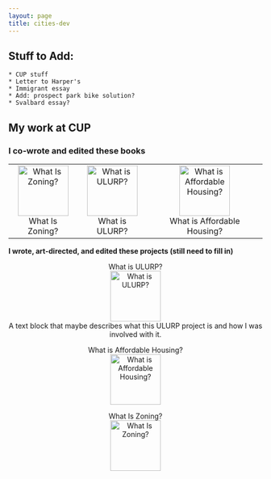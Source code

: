 ```yaml
---
layout: page
title: cities-dev
---
```




## Stuff to Add: 
	* CUP stuff
	* Letter to Harper's
	* Immigrant essay
	* Add: prospect park bike solution?
	* Svalbard essay?


## My work at CUP

### I co-wrote and edited these books

| | | |
|:-------------------------:|:-------------------------:|:-------------------------:|
| [<img width="100" alt="What Is Zoning?" src="http://welcometocup.org/image_columns/0003/2482/what_is_zoning_book_side_519.jpg">](http://welcometocup.org/Store?product_id=64) <br /> What Is Zoning? | [<img width="100" alt="What is ULURP?" src="http://welcometocup.org/image_columns/0009/2619/guidebook-3d-2_433.jpg">](http://welcometocup.org/Store?product_id=203) <br /> What is ULURP? | [<img width="100" alt="What is Affordable Housing?" src="http://welcometocup.org/image_columns/0003/3593/what_is_affordable_housing_profile_520.jpg">](http://welcometocup.org/Store?product_id=16) <br /> What is Affordable Housing? |

[//]: # (Grid explanation: The pipe-colon-hashes-colon-pipes line tells github to center align column content because of the colons on both sides. In the square brackets is a bit of html that gives the image with in pixels, alt text, and source image. In the reguaral parenthese following the square bracket is where you go if you click on the image in the square bracket. The BR in angle brackets gives you a newline, but only when converting to html. Following that is text displayed next to the image. The pipe separates item in that row of the grid.)

**I wrote, art-directed, and edited these projects (still need to fill in)**


<center>
What is ULURP? <br />
<a href="http://welcometocup.org/Store?product_id=203"><img width="100" alt="What is ULURP?" src="http://welcometocup.org/image_columns/0009/2619/guidebook-3d-2_433.jpg"></a> <br /> 
A text block that maybe describes what this ULURP project is and how I was involved with it. <br /> 

What is Affordable Housing? <br />
<a href="http://welcometocup.org/Store?product_id=16"><img height="100" alt="What is Affordable Housing?" src="http://welcometocup.org/image_columns/0003/3593/what_is_affordable_housing_profile_520.jpg"></a> <br /> 

What Is Zoning? <br /> 
<a href="http://welcometocup.org/Store?product_id=64"><img height="100" alt="What Is Zoning?" src="http://welcometocup.org/image_columns/0003/2482/what_is_zoning_book_side_519.jpg"></a>  <br /> 
</center>

[//]: # (pandoc md has a syntax for controlling image size in pure md, but github doesnt. So you have to use the inserted url img tag. Same deal if you want to center stuff you need to use the center tag.)


